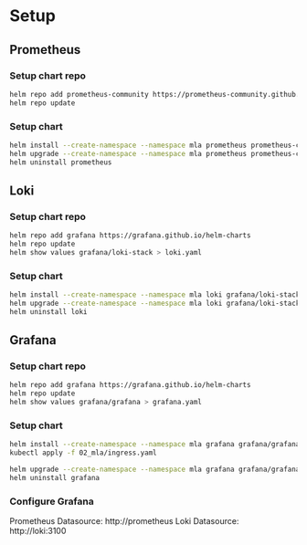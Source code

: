 # Setup

## Prometheus

### Setup chart repo
```bash
helm repo add prometheus-community https://prometheus-community.github.io/helm-charts
helm repo update
```

### Setup chart 
```bash
helm install --create-namespace --namespace mla prometheus prometheus-community/prometheus -f 02_mla/prometheus-values.yaml 
helm upgrade --create-namespace --namespace mla prometheus prometheus-community/prometheus -f 02_mla/prometheus-values.yaml 
helm uninstall prometheus
```

## Loki

### Setup chart repo
```bash
helm repo add grafana https://grafana.github.io/helm-charts
helm repo update
helm show values grafana/loki-stack > loki.yaml  
```

### Setup chart 

```bash
helm install --create-namespace --namespace mla loki grafana/loki-stack -f 02_mla/loki-values.yaml
helm upgrade --create-namespace --namespace mla loki grafana/loki-stack -f 02_mla/loki-values.yaml
helm uninstall loki
```

## Grafana

### Setup chart repo
```bash
helm repo add grafana https://grafana.github.io/helm-charts
helm repo update
helm show values grafana/grafana > grafana.yaml  
```

### Setup chart 

```bash
helm install --create-namespace --namespace mla grafana grafana/grafana -f 02_mla/grafana-values.yaml
kubectl apply -f 02_mla/ingress.yaml

helm upgrade --create-namespace --namespace mla grafana grafana/grafana -f 02_mla/grafana-values.yaml
helm uninstall grafana
```

### Configure Grafana

Prometheus Datasource: http://prometheus
Loki Datasource: http://loki:3100